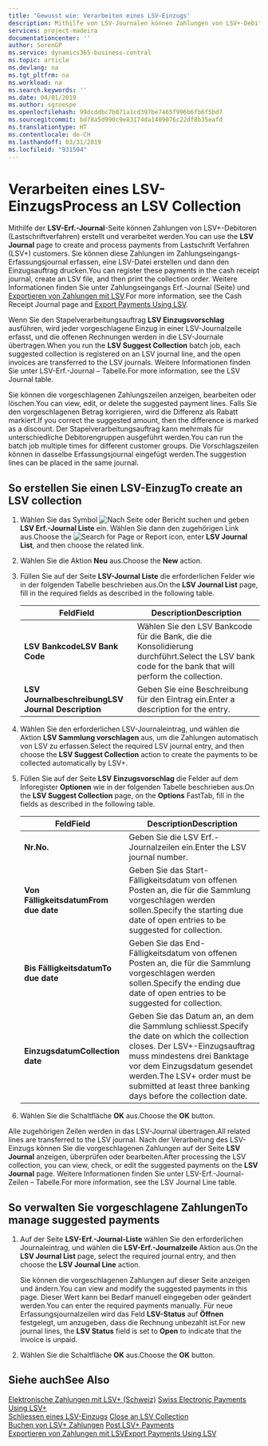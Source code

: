 ```yaml
---
title: 'Gewusst wie: Verarbeiten eines LSV-Einzugs'
description: Mithilfe von LSV-Journalen können Zahlungen von LSV+-Debitoren (Lastschriftverfahren) erstellt und verarbeitet werden. Sie können diese Zahlungen im Zahlungseingangs-Erfassungsjournal erfassen, eine LSV-Datei erstellen und dann den Einzugsauftrag drucken.
services: project-madeira
documentationcenter: ''
author: SorenGP
ms.service: dynamics365-business-central
ms.topic: article
ms.devlang: na
ms.tgt_pltfrm: na
ms.workload: na
ms.search.keywords: ''
ms.date: 04/01/2019
ms.author: sgroespe
ms.openlocfilehash: 99dcddbc7b071a1cd397be7465f996b6fb6f5bd7
ms.sourcegitcommit: bd78a5d990c9e83174da1409076c22df8b35eafd
ms.translationtype: HT
ms.contentlocale: de-CH
ms.lasthandoff: 03/31/2019
ms.locfileid: "931504"
---
```

# <a name="process-an-lsv-collection"></a><span data-ttu-id="b7933-104">Verarbeiten eines LSV-Einzugs</span><span class="sxs-lookup"><span data-stu-id="b7933-104">Process an LSV Collection</span></span>
<span data-ttu-id="b7933-105">Mithilfe der **LSV-Erf.-Journal**-Seite können Zahlungen von LSV+-Debitoren (Lastschriftverfahren) erstellt und verarbeitet werden.</span><span class="sxs-lookup"><span data-stu-id="b7933-105">You can use the **LSV Journal** page to create and process payments from Lastschrift Verfahren (LSV+) customers.</span></span> <span data-ttu-id="b7933-106">Sie können diese Zahlungen im Zahlungseingangs-Erfassungsjournal erfassen, eine LSV-Datei erstellen und dann den Einzugsauftrag drucken.</span><span class="sxs-lookup"><span data-stu-id="b7933-106">You can register these payments in the cash receipt journal, create an LSV file, and then print the collection order.</span></span> <span data-ttu-id="b7933-107">Weitere Informationen finden Sie unter Zahlungseingangs Erf.-Journal (Seite) und [Exportieren von Zahlungen mit LSV](how-to-export-payments-using-lsv.md).</span><span class="sxs-lookup"><span data-stu-id="b7933-107">For more information, see the Cash Receipt Journal page and [Export Payments Using LSV](how-to-export-payments-using-lsv.md).</span></span>  

<span data-ttu-id="b7933-108">Wenn Sie den Stapelverarbeitungsauftrag **LSV Einzugsvorschlag** ausführen, wird jeder vorgeschlagene Einzug in einer LSV-Journalzeile erfasst, und die offenen Rechnungen werden in die LSV-Journale übertragen.</span><span class="sxs-lookup"><span data-stu-id="b7933-108">When you run the **LSV Suggest Collection** batch job, each suggested collection is registered on an LSV journal line, and the open invoices are transferred to the LSV journals.</span></span> <span data-ttu-id="b7933-109">Weitere Informationen finden Sie unter LSV-Erf.-Journal – Tabelle.</span><span class="sxs-lookup"><span data-stu-id="b7933-109">For more information, see the LSV Journal table.</span></span>  

<span data-ttu-id="b7933-110">Sie können die vorgeschlagenen Zahlungszeilen anzeigen, bearbeiten oder löschen.</span><span class="sxs-lookup"><span data-stu-id="b7933-110">You can view, edit, or delete the suggested payment lines.</span></span> <span data-ttu-id="b7933-111">Falls Sie den vorgeschlagenen Betrag korrigieren, wird die Differenz als Rabatt markiert.</span><span class="sxs-lookup"><span data-stu-id="b7933-111">If you correct the suggested amount, then the difference is marked as a discount.</span></span> <span data-ttu-id="b7933-112">Der Stapelverarbeitungsauftrag kann mehrmals für unterschiedliche Debitorengruppen ausgeführt werden.</span><span class="sxs-lookup"><span data-stu-id="b7933-112">You can run the batch job multiple times for different customer groups.</span></span> <span data-ttu-id="b7933-113">Die Vorschlagszeilen können in dasselbe Erfassungsjournal eingefügt werden.</span><span class="sxs-lookup"><span data-stu-id="b7933-113">The suggestion lines can be placed in the same journal.</span></span>  

## <a name="to-create-an-lsv-collection"></a><span data-ttu-id="b7933-114">So erstellen Sie einen LSV-Einzug</span><span class="sxs-lookup"><span data-stu-id="b7933-114">To create an LSV collection</span></span>  

1.  <span data-ttu-id="b7933-115">Wählen Sie das Symbol ![Nach Seite oder Bericht suchen](../../media/ui-search/search_small.png "Nach Seite ober Bericht suchen") und geben **LSV Erf.-Journal Liste** ein. Wählen Sie dann den zugehörigen Link aus.</span><span class="sxs-lookup"><span data-stu-id="b7933-115">Choose the ![Search for Page or Report](../../media/ui-search/search_small.png "Search for Page or Report icon") icon, enter **LSV Journal List**, and then choose the related link.</span></span>  
2.  <span data-ttu-id="b7933-116">Wählen Sie die Aktion **Neu** aus.</span><span class="sxs-lookup"><span data-stu-id="b7933-116">Choose the **New** action.</span></span>  
3.  <span data-ttu-id="b7933-117">Füllen Sie auf der Seite **LSV-Journal Liste** die erforderlichen Felder wie in der folgenden Tabelle beschrieben aus.</span><span class="sxs-lookup"><span data-stu-id="b7933-117">On the **LSV Journal List** page, fill in the required fields as described in the following table.</span></span>  

    |<span data-ttu-id="b7933-118">Feld</span><span class="sxs-lookup"><span data-stu-id="b7933-118">Field</span></span>|<span data-ttu-id="b7933-119">Description</span><span class="sxs-lookup"><span data-stu-id="b7933-119">Description</span></span>|  
    |---------------------------------|---------------------------------------|  
    |<span data-ttu-id="b7933-120">**LSV Bankcode**</span><span class="sxs-lookup"><span data-stu-id="b7933-120">**LSV Bank Code**</span></span>|<span data-ttu-id="b7933-121">Wählen Sie den LSV Bankcode für die Bank, die die Konsolidierung durchführt.</span><span class="sxs-lookup"><span data-stu-id="b7933-121">Select the LSV bank code for the bank that will perform the collection.</span></span>|  
    |<span data-ttu-id="b7933-122">**LSV Journalbeschreibung**</span><span class="sxs-lookup"><span data-stu-id="b7933-122">**LSV Journal Description**</span></span>|<span data-ttu-id="b7933-123">Geben Sie eine Beschreibung für den Eintrag ein.</span><span class="sxs-lookup"><span data-stu-id="b7933-123">Enter a description for the entry.</span></span>|

4.  <span data-ttu-id="b7933-124">Wählen Sie den erforderlichen LSV-Journaleintrag, und wählen die Aktion **LSV Sammlung vorschlagen** aus, um die Zahlungen automatisch von LSV zu erfassen.</span><span class="sxs-lookup"><span data-stu-id="b7933-124">Select the required LSV journal entry, and then choose the **LSV Suggest Collection** action to create the payments to be collected automatically by LSV+.</span></span>  
5.  <span data-ttu-id="b7933-125">Füllen Sie auf der Seite **LSV Einzugsvorschlag** die Felder auf dem Inforegister **Optionen** wie in der folgenden Tabelle beschrieben aus.</span><span class="sxs-lookup"><span data-stu-id="b7933-125">On the **LSV Suggest Collection** page, on the **Options** FastTab, fill in the fields as described in the following table.</span></span>  

    |<span data-ttu-id="b7933-126">Feld</span><span class="sxs-lookup"><span data-stu-id="b7933-126">Field</span></span>|<span data-ttu-id="b7933-127">Description</span><span class="sxs-lookup"><span data-stu-id="b7933-127">Description</span></span>|  
    |---------------------------------|---------------------------------------|  
    |<span data-ttu-id="b7933-128">**Nr.**</span><span class="sxs-lookup"><span data-stu-id="b7933-128">**No.**</span></span>|<span data-ttu-id="b7933-129">Geben Sie die LSV Erf.-Journalzeilen ein.</span><span class="sxs-lookup"><span data-stu-id="b7933-129">Enter the LSV journal number.</span></span>|  
    |<span data-ttu-id="b7933-130">**Von Fälligkeitsdatum**</span><span class="sxs-lookup"><span data-stu-id="b7933-130">**From due date**</span></span>|<span data-ttu-id="b7933-131">Geben Sie das Start- Fälligkeitsdatum von offenen Posten an, die für die Sammlung vorgeschlagen werden sollen.</span><span class="sxs-lookup"><span data-stu-id="b7933-131">Specify the starting due date of open entries to be suggested for collection.</span></span>|  
    |<span data-ttu-id="b7933-132">**Bis Fälligkeitsdatum**</span><span class="sxs-lookup"><span data-stu-id="b7933-132">**To due date**</span></span>|<span data-ttu-id="b7933-133">Geben Sie das End- Fälligkeitsdatum von offenen Posten an, die für die Sammlung vorgeschlagen werden sollen.</span><span class="sxs-lookup"><span data-stu-id="b7933-133">Specify the ending due date of open entries to be suggested for collection.</span></span>|  
    |<span data-ttu-id="b7933-134">**Einzugsdatum**</span><span class="sxs-lookup"><span data-stu-id="b7933-134">**Collection date**</span></span>|<span data-ttu-id="b7933-135">Geben Sie das Datum an, an dem die Sammlung schliesst.</span><span class="sxs-lookup"><span data-stu-id="b7933-135">Specify the date on which the collection closes.</span></span> <span data-ttu-id="b7933-136">Der LSV+-Einzugsauftrag muss mindestens drei Banktage vor dem Einzugsdatum gesendet werden.</span><span class="sxs-lookup"><span data-stu-id="b7933-136">The LSV+ order must be submitted at least three banking days before the collection date.</span></span>|  

6.  <span data-ttu-id="b7933-137">Wählen Sie die Schaltfläche **OK** aus.</span><span class="sxs-lookup"><span data-stu-id="b7933-137">Choose the **OK** button.</span></span>  

<span data-ttu-id="b7933-138">Alle zugehörigen Zeilen werden in das LSV-Journal übertragen.</span><span class="sxs-lookup"><span data-stu-id="b7933-138">All related lines are transferred to the LSV journal.</span></span> <span data-ttu-id="b7933-139">Nach der Verarbeitung des LSV-Einzugs können Sie die vorgeschlagenen Zahlungen auf der Seite **LSV Journal** anzeigen, überprüfen oder bearbeiten.</span><span class="sxs-lookup"><span data-stu-id="b7933-139">After processing the LSV collection, you can view, check, or edit the suggested payments on the **LSV Journal** page.</span></span> <span data-ttu-id="b7933-140">Weitere Informationen finden Sie unter LSV-Erf.-Journal-Zeilen – Tabelle.</span><span class="sxs-lookup"><span data-stu-id="b7933-140">For more information, see the LSV Journal Line table.</span></span>  

## <a name="to-manage-suggested-payments"></a><span data-ttu-id="b7933-141">So verwalten Sie vorgeschlagene Zahlungen</span><span class="sxs-lookup"><span data-stu-id="b7933-141">To manage suggested payments</span></span>  

1.  <span data-ttu-id="b7933-142">Auf der Seite **LSV-Erf.-Journal-Liste** wählen Sie den erforderlichen Journaleintrag, und wählen die **LSV-Erf.-Journalzeile** Aktion aus.</span><span class="sxs-lookup"><span data-stu-id="b7933-142">On the **LSV Journal List** page, select the required journal entry, and then choose the **LSV Journal Line** action.</span></span>  

    <span data-ttu-id="b7933-143">Sie können die vorgeschlagenen Zahlungen auf dieser Seite anzeigen und ändern.</span><span class="sxs-lookup"><span data-stu-id="b7933-143">You can view and modify the suggested payments in this page.</span></span> <span data-ttu-id="b7933-144">Dieser Wert kann bei Bedarf manuell eingegeben oder geändert werden.</span><span class="sxs-lookup"><span data-stu-id="b7933-144">You can enter the required payments manually.</span></span> <span data-ttu-id="b7933-145">Für neue Erfassungsjournalzeilen wird das Feld **LSV-Status** auf **Öffnen** festgelegt, um anzugeben, dass die Rechnung unbezahlt ist.</span><span class="sxs-lookup"><span data-stu-id="b7933-145">For new journal lines, the **LSV Status** field is set to **Open** to indicate that the invoice is unpaid.</span></span>  

3.  <span data-ttu-id="b7933-146">Wählen Sie die Schaltfläche **OK** aus.</span><span class="sxs-lookup"><span data-stu-id="b7933-146">Choose the **OK** button.</span></span>  

## <a name="see-also"></a><span data-ttu-id="b7933-147">Siehe auch</span><span class="sxs-lookup"><span data-stu-id="b7933-147">See Also</span></span>  
 <span data-ttu-id="b7933-148">[Elektronische Zahlungen mit LSV+ (Schweiz)](swiss-electronic-payments-using-lsv-.md) </span><span class="sxs-lookup"><span data-stu-id="b7933-148">[Swiss Electronic Payments Using LSV+](swiss-electronic-payments-using-lsv-.md) </span></span>  
 <span data-ttu-id="b7933-149">[Schliessen eines LSV-Einzugs](how-to-close-an-lsv-collection.md) </span><span class="sxs-lookup"><span data-stu-id="b7933-149">[Close an LSV Collection](how-to-close-an-lsv-collection.md) </span></span>  
 <span data-ttu-id="b7933-150">[Buchen von LSV+ Zahlungen](how-to-post-lsv-payments.md) </span><span class="sxs-lookup"><span data-stu-id="b7933-150">[Post LSV+ Payments](how-to-post-lsv-payments.md) </span></span>  
 [<span data-ttu-id="b7933-151">Exportieren von Zahlungen mit LSV</span><span class="sxs-lookup"><span data-stu-id="b7933-151">Export Payments Using LSV</span></span>](how-to-export-payments-using-lsv.md)
